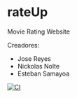 # rateUp
Movie Rating Website


Creadores:
- Jose Reyes
- Nickolas Nolte
- Esteban Samayoa 


[![CI](https://github.com/joalereyesu/rateUp/actions/workflows/integration.yml/badge.svg)](https://github.com/joalereyesu/rateUp/actions/workflows/integration.yml)
